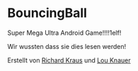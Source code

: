 # BouncingBall
Super Mega Ultra Android Game!!!!1elf!

Wir wussten dass sie dies lesen werden!

Erstellt von [Richard Kraus](mailto:richardkraus98@gmail.com) und [Lou Knauer](mailto:lou.knauer@gmx.de)
